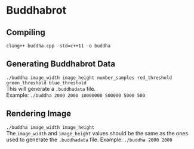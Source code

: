 # Buddhabrot
## Compiling
`clang++ buddha.cpp -std=c++11 -o buddha`  
## Generating Buddhabrot Data
`./buddha image_width image_height number_samples red_threshold green_threshold blue_threshold`  
This will generate a `.buddhadata` file.  
Example: `./buddha 2000 2000 10000000 500000 5000 500`  
## Rendering Image
`./buddha image_width image_height`  
The `image_width` and `image_height` values should be the same as the ones used to generate the `.buddhadata` file. 
Example: `./buddha 2000 2000`
